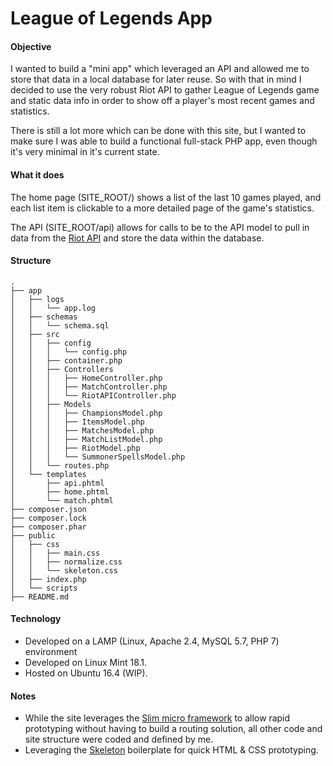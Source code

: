 # League of Legends App

#### Objective
I wanted to build a "mini app" which leveraged an API and allowed me to store that data in a local database for later reuse. So with that in mind I decided to use the very robust Riot API to gather League of Legends game and static data info in order to show off a player's most recent games and statistics.

There is still a lot more which can be done with this site, but I wanted to make sure I was able to build a functional full-stack PHP app, even though it's very minimal in it's current state.

#### What it does
The home page (SITE_ROOT/) shows a list of the last 10 games played, and each list item is clickable to a more detailed page of the game's statistics.

The API (SITE_ROOT/api) allows for calls to be to the API model to pull in data from the [Riot API](https://developer.riotgames.com/) and store the data within the database.

#### Structure
```
.
├── app
│   ├── logs
│   │   └── app.log
│   ├── schemas
│   │   └── schema.sql
│   ├── src
│   │   ├── config
│   │   │   └── config.php
│   │   ├── container.php
│   │   ├── Controllers
│   │   │   ├── HomeController.php
│   │   │   ├── MatchController.php
│   │   │   └── RiotAPIController.php
│   │   ├── Models
│   │   │   ├── ChampionsModel.php
│   │   │   ├── ItemsModel.php
│   │   │   ├── MatchesModel.php
│   │   │   ├── MatchListModel.php
│   │   │   ├── RiotModel.php
│   │   │   └── SummonerSpellsModel.php
│   │   └── routes.php
│   └── templates
│       ├── api.phtml
│       ├── home.phtml
│       └── match.phtml
├── composer.json
├── composer.lock
├── composer.phar
├── public
│   ├── css
│   │   ├── main.css
│   │   ├── normalize.css
│   │   └── skeleton.css
│   ├── index.php
│   └── scripts
├── README.md

```

#### Technology
* Developed on a LAMP (Linux, Apache 2.4, MySQL 5.7, PHP 7) environment
* Developed on Linux Mint 18.1.
* Hosted on Ubuntu 16.4 (WIP).

#### Notes
* While the site leverages the [Slim micro framework](https://www.slimframework.com/) to allow rapid prototyping without having to build a routing solution, all other code and site structure were coded and defined by me.
* Leveraging the [Skeleton](https://github.com/dhg/Skeleton) boilerplate for quick HTML & CSS prototyping.
